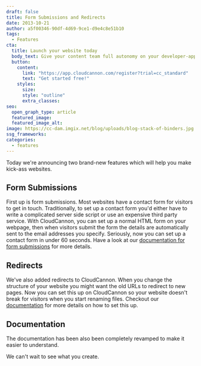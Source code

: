 ```yaml
---
draft: false
title: Form Submissions and Redirects
date: 2013-10-21
author: a5f00346-90df-4d69-9ce1-d9e4c8e51b10
tags:
  - Features
cta:
  title: Launch your website today
  body_text: Give your content team full autonomy on your developer-approved tech stack with CloudCannon.
  button:
    content: 
      link: "https://app.cloudcannon.com/register?trial=cc_standard"
      text: "Get started free!"
    styles:
      size:
      style: "outline"
      extra_classes:
seo:
  open_graph_type: article
  featured_image:
  featured_image_alt:
image: https://cc-dam.imgix.net/blog/uploads/blog-stack-of-binders.jpg
ssg_frameworks:
categories:
  - features
---
```


Today we're announcing two brand-new features which will help you make kick-ass websites.

## Form Submissions

First up is form submissions. Most websites have a contact form for visitors to get in touch. Traditionally, to set up a contact form you'd either have to write a complicated server side script or use an expensive third party service. With CloudCannon, you can set up a normal HTML form on your webpage, then when visitors submit the form the details are automatically sent to the email addresses you specify. Seriously, now you can set up a contact form in under 60 seconds. Have a look at our [documentation for form submissions](https://docs.cloudcannon.com/hosting/contact-forms/) for more details.

## Redirects

We've also added redirects to CloudCannon. When you change the structure of your website you might want the old URLs to redirect to new pages. Now you can set this up on CloudCannon so your website doesn't break for visitors when you start renaming files. Checkout our [documentation](https://docs.cloudcannon.com/hosting/301-redirects/) for more details on how to set this up.

## Documentation

The documentation has been also been completely revamped to make it easier to understand.

We can't wait to see what you create.